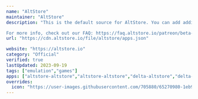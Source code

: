 ```yaml
---
name: "AltStore"
maintainer: "AltStore"
description: "This is the default source for AltStore. You can add additional sources to manage what apps appear in AltStore.

For more info, check out our FAQ: https://faq.altstore.io/patreon/beta-access/sources"
url: "https://cdn.altstore.io/file/altstore/apps.json"

website: "https://altstore.io"
category: "Official"
verified: true
lastUpdated: 2023-09-19
tags: ["emulation","games"]
apps: ["altstore-altstore","altstore-altstore","delta-altstore","delta-altstore","clip-altstore","clip-altstore"]
overrides:
  icon: "https://user-images.githubusercontent.com/705880/65270980-1eb96f80-dad1-11e9-9367-78ccd25ceb02.png"
---
```

